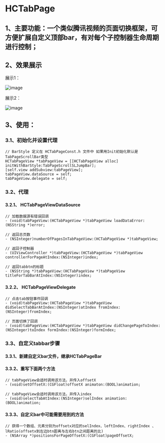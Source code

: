 # HCTabPage
## 1、主要功能：一个类似腾讯视频的页面切换框架，可方便扩展自定义顶部bar，有对每个子控制器生命周期进行控制；

## 2、效果展示

展示1：

![image](https://github.com/chenhongchen/HCTabPage/blob/master/scrollbar1.gif)

展示2：

![image](github.com/chenhongchen/HCTabPage/blob/master/scrollbar2.gif)

## 3、使用：

### 3.1、初始化并设置代理

```
// BarStyle 定义在 HCTabPageConst.h 文件中 如果用Init初始化默认是TabPageScrollBar类型
HCTabPageView *tabPageView = [[HCTabPageView alloc] initWithBarStyle:TabPageScrollSLJumpBar];
[self.view addSubview:tabPageView];
tabPageView.dataSource = self;
tabPageView.delegate = self;
```

### 3.2、代理

#### 3.2.1、  HCTabPageViewDataSource

```
// 加载数据源有错误回调
- (void)tabPageView:(HCTabPageView *)tabPageView loadDataError:(NSString *)error;

// 返回总页数
- (NSInteger)numberOfPagesInTabPageView:(HCTabPageView *)tabPageView;

// 返回子控制器
- (UIViewController *)tabPageView:(HCTabPageView *)tabPageView controllerForPageAtIndex:(NSInteger)index;

// 返回tabbtn的标题
- (NSString *)tabPageView:(HCTabPageView *)tabPageView titleForTabBarAtIndex:(NSInteger)index;
```

#### 3.2.2、 HCTabPageViewDelegate

```
// 点击tab按钮事件回调
- (void)tabPageView:(HCTabPageView *)tabPageView didSelectTabBarAtIndex:(NSInteger)atIndex fromIndex:(NSInteger)fromIndex;

// 页面切换了回调
- (void)tabPageView:(HCTabPageView *)tabPageView didChangePageToIndex:(NSInteger)toIndex formIndex:(NSInteger)formIndex;
```

### 3.3、自定义tabbar步骤

#### 3.3.1、新建自定义bar文件，继承HCTabPageBar

#### 3.3.2、重写下面两个方法

```
// tabPageView会适时调用该方法，并传入offsetX
- (void)setOffsetX:(CGFloat)offsetX animaton:(BOOL)animation;

// tabPageView会适时调用该方法，并传入index
- (void)selectTabAtIndex:(NSInteger)selIndex animation:(BOOL)animation;
```

#### 3.3.3、自定义bar中可能需要用到的方法
```
// 获得一个数组、元素分别为offsetx对应的selIndex、leftIndex、rightIndex 、lRatio(offsetx到左边btn距离与左右btn之间距离的比)
- (NSArray *)positionsForPageOffsetX:(CGFloat)pageOffsetX;
```


